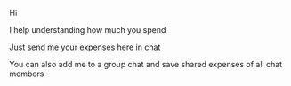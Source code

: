 Hi

I help understanding how much you spend

Just send me your expenses here in chat

You can also add me to a group chat and save shared expenses of all chat members
